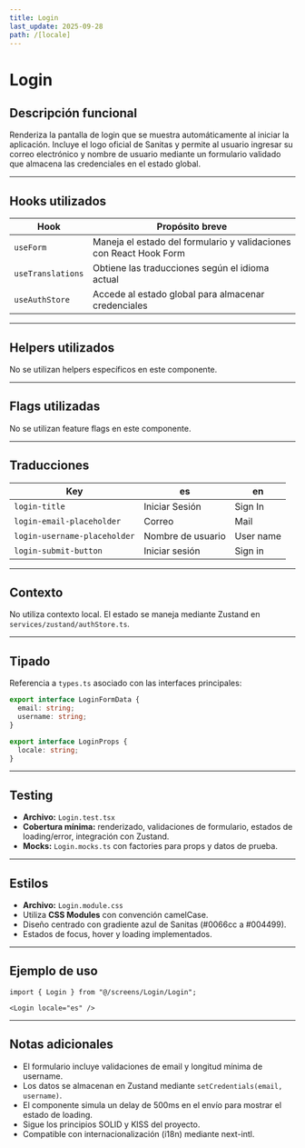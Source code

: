 ```yaml
---
title: Login
last_update: 2025-09-28
path: /[locale]
---
```


# Login

## Descripción funcional
Renderiza la pantalla de login que se muestra automáticamente al iniciar la aplicación. Incluye el logo oficial de Sanitas y permite al usuario ingresar su correo electrónico y nombre de usuario mediante un formulario validado que almacena las credenciales en el estado global.

---

## Hooks utilizados
| Hook             | Propósito breve                              |
|------------------|-----------------------------------------------|
| `useForm`        | Maneja el estado del formulario y validaciones con React Hook Form |
| `useTranslations`| Obtiene las traducciones según el idioma actual |
| `useAuthStore`   | Accede al estado global para almacenar credenciales |

---

## Helpers utilizados
No se utilizan helpers específicos en este componente.

---

## Flags utilizadas
No se utilizan feature flags en este componente.

---

## Traducciones
| Key                           | es                    | en           |
|-------------------------------|-----------------------|--------------|
| `login-title`                 | Iniciar Sesión       | Sign In      |
| `login-email-placeholder`     | Correo                | Mail         |
| `login-username-placeholder`  | Nombre de usuario     | User name    |
| `login-submit-button`         | Iniciar sesión        | Sign in      |

---

## Contexto
No utiliza contexto local. El estado se maneja mediante Zustand en `services/zustand/authStore.ts`.

---

## Tipado
Referencia a `types.ts` asociado con las interfaces principales:  
```ts
export interface LoginFormData {
  email: string;
  username: string;
}

export interface LoginProps {
  locale: string;
}
```

---

## Testing
- **Archivo:** `Login.test.tsx`  
- **Cobertura mínima:** renderizado, validaciones de formulario, estados de loading/error, integración con Zustand.  
- **Mocks:** `Login.mocks.ts` con factories para props y datos de prueba.

---

## Estilos
- **Archivo:** `Login.module.css`  
- Utiliza **CSS Modules** con convención camelCase.
- Diseño centrado con gradiente azul de Sanitas (#0066cc a #004499).
- Estados de focus, hover y loading implementados.

---

## Ejemplo de uso
```tsx
import { Login } from "@/screens/Login/Login";

<Login locale="es" />
```

---

## Notas adicionales
- El formulario incluye validaciones de email y longitud mínima de username.
- Los datos se almacenan en Zustand mediante `setCredentials(email, username)`.
- El componente simula un delay de 500ms en el envío para mostrar el estado de loading.
- Sigue los principios SOLID y KISS del proyecto.
- Compatible con internacionalización (i18n) mediante next-intl.

